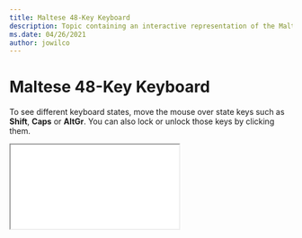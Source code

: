 ```yaml
--- 
title: Maltese 48-Key Keyboard 
description: Topic containing an interactive representation of the Maltese 48-Key Keyboard 
ms.date: 04/26/2021 
author: jowilco 
--- 
```

 
# Maltese 48-Key Keyboard 
 
To see different keyboard states, move the mouse over state keys such as **Shift**, **Caps** or **AltGr**. You can also lock or unlock those keys by clicking them. 
 
<iframe src="kbdmlt48.html"></iframe> 
